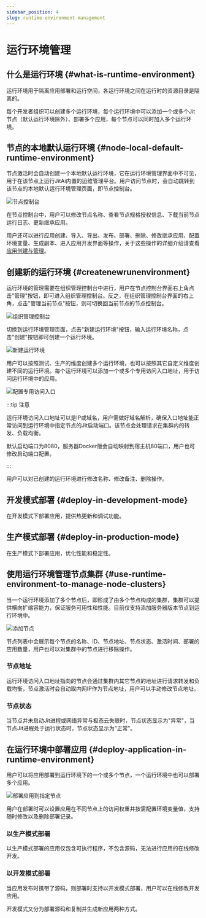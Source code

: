 ```yaml
---
sidebar_position: 4
slug: runtime-environment-management
---
```


# 运行环境管理
## 什么是运行环境 {#what-is-runtime-environment}
运行环境用于隔离应用部署和运行空间，各运行环境之间在运行时的资源目录是隔离的。

每个开发者组织可以创建多个运行环境，每个运行环境中可以添加一个或多个Jit节点（默认运行环境除外）、部署多个应用，每个节点可以同时加入多个运行环境。

## 节点的本地默认运行环境 {#node-local-default-runtime-environment}
节点激活时会自动创建一个本地默认运行环境，它在运行环境管理界面中不可见，用于在该节点上运行JitAi内置的运维管理平台。用户访问节点时，会自动跳转到该节点的本地默认运行环境管理页面，即节点控制台。

![节点控制台](./img/4/node-console.png)

在节点控制台中，用户可以修改节点名称、查看节点规格授权信息、下载当前节点运行日志、更新继承应用。

用户还可以进行应用创建、导入、导出、发布、部署、删除、修改继承应用、配置环境变量、生成副本、进入应用开发界面等操作，关于这些操作的详细介绍请查看[应用创建与管理](../create-and-publish-app/creating-and-deploying-applications)。

## 创建新的运行环境 {#createnewrunenvironment}
运行环境的管理需要在组织管理控制台中进行，用户在节点控制台界面右上角点击"管理"按钮，即可进入组织管理控制台。反之，在组织管理控制台界面的右上角，点击"管理当前节点"按钮，则可切换回当前节点的节点控制台。

![组织管理控制台](./img/4/organization-management-console.png)

切换到运行环境管理页面，点击"新建运行环境"按钮，输入运行环境名称，点击"创建"按钮即可创建一个运行环境。

![新建运行环境](./img/4/create-runtime-environment.png)

用户可以按照测试、生产的维度创建多个运行环境，也可以按照其它自定义维度创建不同的运行环境。每个运行环境可以添加一个或多个专用访问入口地址，用于访问运行环境中的应用。

![配置专用访问入口](./img/4/configure-dedicated-access-entry.png)

:::tip 注意

运行环境访问入口地址可以是IP或域名，用户需做好域名解析，确保入口地址能正常访问到运行环境中指定节点的Jit启动端口。该节点会处理请求在集群内的转发、负载均衡。

默认启动端口为8080，服务器Docker版会自动映射到宿主机80端口，用户也可修改启动端口配置。

:::

用户可以对已创建的运行环境进行修改名称、修改备注、删除操作。

## 开发模式部署 {#deploy-in-development-mode}
在开发模式下部署应用，提供热更新和调试功能。

## 生产模式部署 {#deploy-in-production-mode}
在生产模式下部署应用，优化性能和稳定性。

## 使用运行环境管理节点集群 {#use-runtime-environment-to-manage-node-clusters}
当一个运行环境添加了多个节点后，即形成了由多个节点构成的集群，集群可以提供横向扩缩容能力，保证服务可用性和性能。目前仅支持添加服务器版本节点到运行环境中。

![添加节点](./img/4/add-node.png)

节点列表中会展示每个节点的名称、ID、节点地址、节点状态、激活时间、部署的应用数量，用户也可以对集群中的节点进行移除操作。

### 节点地址
运行环境访问入口地址指向的节点会通过集群内其它节点的地址进行请求转发和负载均衡，节点激活时会自动取内网IP作为节点地址，用户可以手动修改节点地址。

### 节点状态
当节点并未启动Jit进程或网络异常与极态云失联时，节点状态显示为"异常"，当节点Jit进程处于运行状态时，节点状态显示为"正常"。

## 在运行环境中部署应用 {#deploy-application-in-runtime-environment}
用户可以将应用部署到运行环境下的一个或多个节点，一个运行环境中也可以部署多个应用。

![部署应用到指定节点](./img/4/deploy-application-to-specified-node.png)

用户在部署时可以设置应用在不同节点上的访问权重并按需配置环境变量值，支持随时修改以及删除部署记录。

### 以生产模式部署 
以生产模式部署的应用仅包含可执行程序，不包含源码，无法进行应用的在线修改开发。

### 以开发模式部署 
当应用发布时携带了源码，则部署时支持以开发模式部署，用户可以在线修改开发应用。

开发模式又分为部署源码和复制并生成新应用两种方式。
